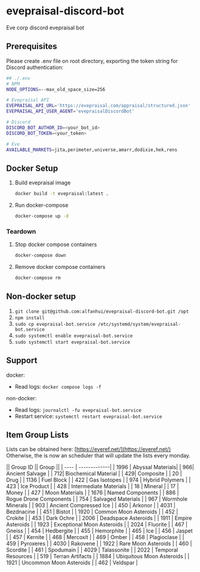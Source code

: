 # evepraisal-discord-bot

Eve corp discord evepraisal bot

## Prerequisites

Please create .env file on root directory, exporting the token string for Discord authentication:

```bash
## ./.env
# NPM
NODE_OPTIONS=--max_old_space_size=256

# Evepraisal API
EVEPRAISAL_API_URL='https://evepraisal.com/appraisal/structured.json'
EVEPRAISAL_API_USER_AGENT='evepraisalDiscordBot'

# Discord
DISCORD_BOT_AUTHOR_ID=<your_bot_id>
DISCORD_BOT_TOKEN=<your_token>

# Eve
AVAILABLE_MARKETS=jita,perimeter,universe,amarr,dodixie,hek,rens
```

## Docker Setup

1. Build evepraisal image

    ```bash
    docker build -t evepraisal:latest .
    ```

2. Run docker-compose

    ```bash
    docker-compose up -d
    ````

### Teardown

1. Stop docker compose containers

    ```bash
    docker-compose down
    ```

2. Remove docker compose containers

    ```bash
    docker-compose rm
    ```

## Non-docker setup

1. `git clone git@github.com:alfanhui/evepraisal-discord-bot.git /opt`
2. `npm install`
3. `sudo cp evepraisal-bot.service /etc/systemd/system/evepraisal-bot.service`
4. `sudo systemctl enable evepraisal-bot.service`
5. `sudo systemctl start evepraisal-bot.service`

## Support

docker:

- Read logs: `docker compose logs -f`

non-docker:

- Read logs: `journalctl -fu evepraisal-bot.service`
- Restart service: `systemctl restart evepraisal-bot.service`

## Item Group Lists

Lists can be obtained here: [https://everef.net/](https://everef.net/)
Otherwise, the is now an scheduler that will update the lists every monday.

|| Group ID || Group ||
| ---- | -------------|
| 1996 | Abyssal Materials|
| 966| Ancient Salvage |
| 712| Biochemical Material |
| 429| Composite |
| 20 | Drug |
| 1136 | Fuel Block |
| 422 | Gas Isotopes |
| 974 | Hybrid Polymers |
| 423 | Ice Product |
| 428 | Intermediate Materials |
| 18 | Mineral |
| 17 | Money |
| 427 | Moon Materials |
| 1676 | Named Components |
| 886 | Rogue Drone Components |
| 754 | Salvaged Materials |
| 967 | Wormhole Minerals |
| 903 | Ancient Compressed Ice |
| 450 | Arkonor |
| 4031 | Bezdnacine |
| 451 | Bistot |
| 1920 | Common Moon Asteroids |
| 452 | Crokite |
| 453 | Dark Ochre |
| 2006 | Deadspace Asteroids |
| 1911 | Empire Asteroids |
| 1923 | Exceptional Moon Asteroids |
| 2024 | Fluorite |
| 467 | Gneiss |
| 454 | Hedbergite |
| 455 | Hemorphite |
| 465 | Ice |
| 456 | Jaspet |
| 457 | Kernite |
| 468 | Mercoxit |
| 469 | Omber |
| 458 | Plagioclase |
| 459 | Pyroxeres |
| 4030 | Rakovene |
| 1922 | Rare Moon Asteroids |
| 460 | Scordite |
| 461 | Spodumain |
| 4029 | Talassonite |
| 2022 | Temporal Resources |
| 519 | Terran Artifacts |
| 1884 | Ubiquitous Moon Asteroids |
| 1921 | Uncommon Moon Asteroids |
| 462 | Veldspar |
